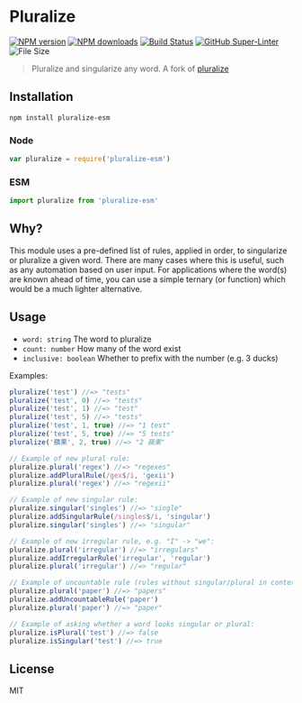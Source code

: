 # Pluralize

[![NPM version][npm-image]][npm-url]
[![NPM downloads][downloads-image]][downloads-url]
[![Build Status][build-image]][build-url]
[![GitHub Super-Linter][superlint-image]][superlint-url]
![File Size][filesize-url]

> Pluralize and singularize any word.
> A fork of [pluralize]

## Installation

```
npm install pluralize-esm
```

### Node

```javascript
var pluralize = require('pluralize-esm')
```

### ESM

```javascript
import pluralize from 'pluralize-esm'
```

## Why?

This module uses a pre-defined list of rules, applied in order, to singularize or pluralize a given word. There are many cases where this is useful, such as any automation based on user input. For applications where the word(s) are known ahead of time, you can use a simple ternary (or function) which would be a much lighter alternative.

## Usage

- `word: string` The word to pluralize
- `count: number` How many of the word exist
- `inclusive: boolean` Whether to prefix with the number (e.g. 3 ducks)

Examples:

```javascript
pluralize('test') //=> "tests"
pluralize('test', 0) //=> "tests"
pluralize('test', 1) //=> "test"
pluralize('test', 5) //=> "tests"
pluralize('test', 1, true) //=> "1 test"
pluralize('test', 5, true) //=> "5 tests"
pluralize('蘋果', 2, true) //=> "2 蘋果"

// Example of new plural rule:
pluralize.plural('regex') //=> "regexes"
pluralize.addPluralRule(/gex$/i, 'gexii')
pluralize.plural('regex') //=> "regexii"

// Example of new singular rule:
pluralize.singular('singles') //=> "single"
pluralize.addSingularRule(/singles$/i, 'singular')
pluralize.singular('singles') //=> "singular"

// Example of new irregular rule, e.g. "I" -> "we":
pluralize.plural('irregular') //=> "irregulars"
pluralize.addIrregularRule('irregular', 'regular')
pluralize.plural('irregular') //=> "regular"

// Example of uncountable rule (rules without singular/plural in context):
pluralize.plural('paper') //=> "papers"
pluralize.addUncountableRule('paper')
pluralize.plural('paper') //=> "paper"

// Example of asking whether a word looks singular or plural:
pluralize.isPlural('test') //=> false
pluralize.isSingular('test') //=> true
```

## License

MIT

[npm-image]: https://img.shields.io/npm/v/pluralize-esm.svg?style=flat
[npm-url]: https://npmjs.org/package/pluralize-esm
[downloads-image]: https://img.shields.io/npm/dm/pluralize-esm.svg?style=flat
[downloads-url]: https://npmjs.org/package/pluralize-esm
[filesize-url]: https://img.shields.io/github/size/stipsan/pluralize-esm/dist/module.js.svg?style=flat
[pluralize]: https://npmjs.org/package/pluralize
[superlint-image]: https://github.com/stipsan/pluralize-esm/workflows/lint/badge.svg
[superlint-url]: https://github.com/marketplace/actions/super-linter
[build-image]: https://github.com/stipsan/pluralize-esm/workflows/build/badge.svg
[build-url]: https://github.com/stipsan/pluralize-esm/actions
